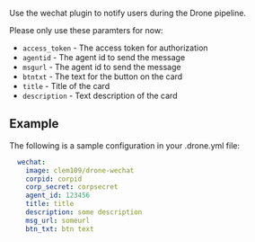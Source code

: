 Use the wechat plugin to notify users during the Drone pipeline.

Please only use these paramters for now:

* `access_token` - The access token for authorization
* `agentid` - The agent id to send the message
* `msgurl` - The agent id to send the message
* `btntxt` - The text for the button on the card
* `title` - Title of the card
* `description` - Text description of the card

## Example

The following is a sample configuration in your .drone.yml file:

```yaml
  wechat:
    image: clem109/drone-wechat
    corpid: corpid
    corp_secret: corpsecret
    agent_id: 123456
    title: title
    description: some description
    msg_url: someurl
    btn_txt: btn text
```
